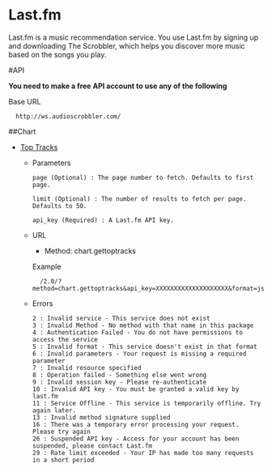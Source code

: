 Last.fm
========

Last.fm is a music recommendation service. You use Last.fm by signing up and downloading The Scrobbler, which helps you discover more music based on the songs you play.

#API

__You need to make a free API account to use any of the following__

Base URL
```
  http://ws.audioscrobbler.com/
```

##Chart

* [Top Tracks](http://www.last.fm/api/show/chart.getTopTracks)
  
    
  * Parameters 
    ```
    page (Optional) : The page number to fetch. Defaults to first page.

    limit (Optional) : The number of results to fetch per page. Defaults to 50.
    
    api_key (Required) : A Last.fm API key.
    ```
    
  * URL
    * Method: chart.gettoptracks
  
    Example
    ```
      /2.0/?method=chart.gettoptracks&api_key=XXXXXXXXXXXXXXXXXXXX&format=json
    ```
    
  * Errors
    ```
    2 : Invalid service - This service does not exist
    3 : Invalid Method - No method with that name in this package
    4 : Authentication Failed - You do not have permissions to access the service
    5 : Invalid format - This service doesn't exist in that format
    6 : Invalid parameters - Your request is missing a required parameter
    7 : Invalid resource specified
    8 : Operation failed - Something else went wrong
    9 : Invalid session key - Please re-authenticate
    10 : Invalid API key - You must be granted a valid key by last.fm
    11 : Service Offline - This service is temporarily offline. Try again later.
    13 : Invalid method signature supplied
    16 : There was a temporary error processing your request. Please try again
    26 : Suspended API key - Access for your account has been suspended, please contact Last.fm
    29 : Rate limit exceeded - Your IP has made too many requests in a short period
    ``` 

